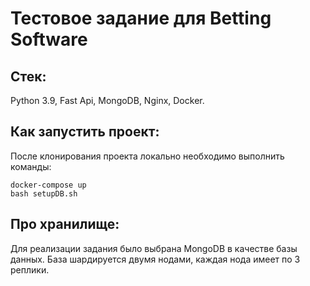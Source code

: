 # Тестовое задание для Betting Software

## Cтек:

Python 3.9, Fast Api, MongoDB, Nginx, Docker.

## Как запустить проект:

После клонирования проекта локально необходимо выполнить команды:
```
docker-compose up
bash setupDB.sh
```

## Про хранилище:

Для реализации задания было выбрана MongoDB в качестве базы данных. База шардируется двумя нодами, каждая нода имеет по 3 реплики.
